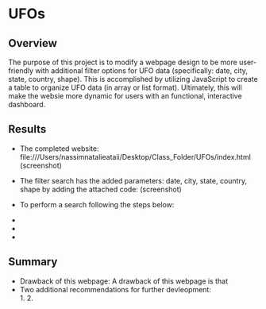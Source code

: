 # UFOs

## Overview

The purpose of this project is to modify a webpage design to be more user-friendly with additional filter options for UFO data (specifically: date, city, state, country, shape). This is accomplished by utilizing JavaScript to create a table to organize UFO data (in array or list format). Ultimately, this will make the websie more dynamic for users with an functional, interactive dashboard. 

## Results
- The completed website: file:///Users/nassimnatalieataii/Desktop/Class_Folder/UFOs/index.html
(screenshot)

- The filter search has the added parameters: date, city, state, country, shape by adding the attached code: 
(screenshot)

- To perform a search following the steps below: 
 - 
 - 
 - 

## Summary

- Drawback of this webpage: A drawback of this webpage is that 
- Two additional recommendations for further devleopment:   
  1. 
  2. 
